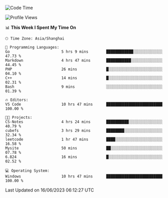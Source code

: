 <!--START_SECTION:waka-->
![Code Time](http://img.shields.io/badge/Code%20Time-989%20hrs%2010%20mins-blue)

![Profile Views](http://img.shields.io/badge/Profile%20Views-0-blue)

📊 **This Week I Spent My Time On** 

```text
🕑︎ Time Zone: Asia/Shanghai

💬 Programming Languages: 
Go                       5 hrs 9 mins        ████████████░░░░░░░░░░░░░   47.73 % 
Markdown                 4 hrs 47 mins       ███████████░░░░░░░░░░░░░░   44.45 % 
PHP                      26 mins             █░░░░░░░░░░░░░░░░░░░░░░░░   04.10 % 
C++                      14 mins             █░░░░░░░░░░░░░░░░░░░░░░░░   02.31 % 
Bash                     9 mins              ░░░░░░░░░░░░░░░░░░░░░░░░░   01.39 % 

🔥 Editors: 
VS Code                  10 hrs 47 mins      █████████████████████████   100.00 % 

🐱‍💻 Projects: 
CS-Notes                 4 hrs 24 mins       ██████████░░░░░░░░░░░░░░░   40.79 % 
cubefs                   3 hrs 29 mins       ████████░░░░░░░░░░░░░░░░░   32.34 % 
leetcode                 1 hr 47 mins        ████░░░░░░░░░░░░░░░░░░░░░   16.58 % 
Mysite                   50 mins             ██░░░░░░░░░░░░░░░░░░░░░░░   07.78 % 
6.824                    16 mins             █░░░░░░░░░░░░░░░░░░░░░░░░   02.52 % 

💻 Operating System: 
Windows                  10 hrs 47 mins      █████████████████████████   100.00 % 
```


 Last Updated on 16/06/2023 06:12:27 UTC
<!--END_SECTION:waka-->